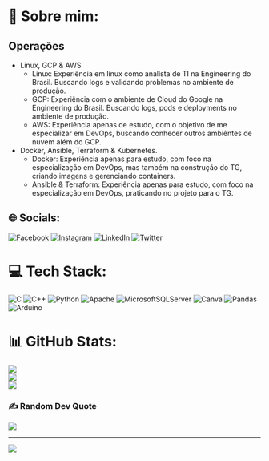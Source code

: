 # 💫 Sobre mim:
## Operações
- Linux, GCP & AWS
  - Linux: Experiência em linux como analísta de TI na Engineering do Brasil. Buscando logs e validando problemas no ambiente de produção.
  - GCP: Experiência com o ambiente de Cloud do Google na Engineering do Brasil. Buscando logs, pods e deployments no ambiente de produção.
  - AWS: Experiência apenas de estudo, com o objetivo de me especializar em DevOps, buscando conhecer outros ambiêntes de nuvem além do GCP.
- Docker, Ansible, Terraform & Kubernetes.
  - Docker: Experiência apenas para estudo, com foco na especialização em DevOps, mas também na construção do TG, criando imagens e gerenciando containers.
  - Ansible & Terraform: Experiência apenas para estudo, com foco na especialização em DevOps, praticando no projeto para o TG.
## 🌐 Socials:
[![Facebook](https://img.shields.io/badge/Facebook-%231877F2.svg?logo=Facebook&logoColor=white)](https://facebook.com/rafaelferreira17774) [![Instagram](https://img.shields.io/badge/Instagram-%23E4405F.svg?logo=Instagram&logoColor=white)](https://instagram.com/rafael_prado15) [![LinkedIn](https://img.shields.io/badge/LinkedIn-%230077B5.svg?logo=linkedin&logoColor=white)](https://linkedin.com/in/rafael-prado-1418923r2e) [![Twitter](https://img.shields.io/badge/Twitter-%231DA1F2.svg?logo=Twitter&logoColor=white)](https://twitter.com/@Rafael_Prado15) 

# 💻 Tech Stack:
![C](https://img.shields.io/badge/c-%2300599C.svg?style=flat-square&logo=c&logoColor=white) ![C++](https://img.shields.io/badge/c++-%2300599C.svg?style=flat-square&logo=c%2B%2B&logoColor=white) ![Python](https://img.shields.io/badge/python-3670A0?style=flat-square&logo=python&logoColor=ffdd54) ![Apache](https://img.shields.io/badge/apache-%23D42029.svg?style=flat-square&logo=apache&logoColor=white) ![MicrosoftSQLServer](https://img.shields.io/badge/Microsoft%20SQL%20Sever-CC2927?style=flat-square&logo=microsoft%20sql%20server&logoColor=white) ![Canva](https://img.shields.io/badge/Canva-%2300C4CC.svg?style=flat-square&logo=Canva&logoColor=white) ![Pandas](https://img.shields.io/badge/pandas-%23150458.svg?style=flat-square&logo=pandas&logoColor=white) ![Arduino](https://img.shields.io/badge/-Arduino-00979D?style=flat-square&logo=Arduino&logoColor=white)
# 📊 GitHub Stats:
![](https://github-readme-stats.vercel.app/api?username=Rafaelcoder18&theme=dark&hide_border=false&include_all_commits=false&count_private=true)<br/>
![](https://github-readme-streak-stats.herokuapp.com/?user=Rafaelcoder18&theme=dark&hide_border=false)<br/>
![](https://github-readme-stats.vercel.app/api/top-langs/?username=Rafaelcoder18&theme=dark&hide_border=false&include_all_commits=false&count_private=true&layout=compact)

### ✍️ Random Dev Quote
![](https://quotes-github-readme.vercel.app/api?type=horizontal&theme=radical)

---
[![](https://visitcount.itsvg.in/api?id=Rafaelcoder18&icon=0&color=0)](https://visitcount.itsvg.in)
